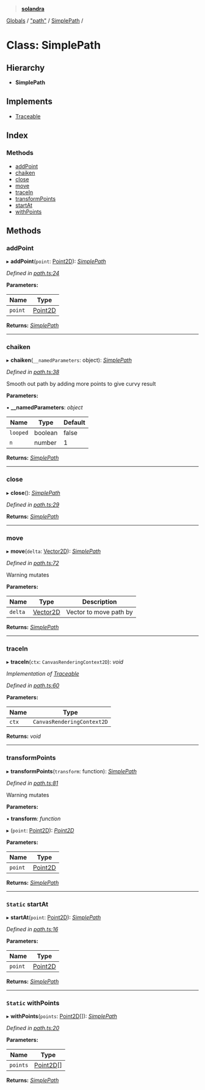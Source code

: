 > **[solandra](../README.md)**

[Globals](../README.md) / ["path"](../modules/_path_.md) / [SimplePath](_path_.simplepath.md) /

# Class: SimplePath

## Hierarchy

* **SimplePath**

## Implements

* [Traceable](../interfaces/_path_.traceable.md)

## Index

### Methods

* [addPoint](_path_.simplepath.md#addpoint)
* [chaiken](_path_.simplepath.md#chaiken)
* [close](_path_.simplepath.md#close)
* [move](_path_.simplepath.md#move)
* [traceIn](_path_.simplepath.md#tracein)
* [transformPoints](_path_.simplepath.md#transformpoints)
* [startAt](_path_.simplepath.md#static-startat)
* [withPoints](_path_.simplepath.md#static-withpoints)

## Methods

###  addPoint

▸ **addPoint**(`point`: [Point2D](../modules/_types_play_.md#point2d)): *[SimplePath](_path_.simplepath.md)*

*Defined in [path.ts:24](https://github.com/jamesporter/solandra/blob/50bf90a/src/lib/path.ts#L24)*

**Parameters:**

Name | Type |
------ | ------ |
`point` | [Point2D](../modules/_types_play_.md#point2d) |

**Returns:** *[SimplePath](_path_.simplepath.md)*

___

###  chaiken

▸ **chaiken**(`__namedParameters`: object): *[SimplePath](_path_.simplepath.md)*

*Defined in [path.ts:38](https://github.com/jamesporter/solandra/blob/50bf90a/src/lib/path.ts#L38)*

Smooth out path by adding more points to give curvy result

**Parameters:**

▪ **__namedParameters**: *object*

Name | Type | Default |
------ | ------ | ------ |
`looped` | boolean | false |
`n` | number | 1 |

**Returns:** *[SimplePath](_path_.simplepath.md)*

___

###  close

▸ **close**(): *[SimplePath](_path_.simplepath.md)*

*Defined in [path.ts:29](https://github.com/jamesporter/solandra/blob/50bf90a/src/lib/path.ts#L29)*

**Returns:** *[SimplePath](_path_.simplepath.md)*

___

###  move

▸ **move**(`delta`: [Vector2D](../modules/_types_play_.md#vector2d)): *[SimplePath](_path_.simplepath.md)*

*Defined in [path.ts:72](https://github.com/jamesporter/solandra/blob/50bf90a/src/lib/path.ts#L72)*

Warning mutates

**Parameters:**

Name | Type | Description |
------ | ------ | ------ |
`delta` | [Vector2D](../modules/_types_play_.md#vector2d) | Vector to move path by  |

**Returns:** *[SimplePath](_path_.simplepath.md)*

___

###  traceIn

▸ **traceIn**(`ctx`: `CanvasRenderingContext2D`): *void*

*Implementation of [Traceable](../interfaces/_path_.traceable.md)*

*Defined in [path.ts:60](https://github.com/jamesporter/solandra/blob/50bf90a/src/lib/path.ts#L60)*

**Parameters:**

Name | Type |
------ | ------ |
`ctx` | `CanvasRenderingContext2D` |

**Returns:** *void*

___

###  transformPoints

▸ **transformPoints**(`transform`: function): *[SimplePath](_path_.simplepath.md)*

*Defined in [path.ts:81](https://github.com/jamesporter/solandra/blob/50bf90a/src/lib/path.ts#L81)*

Warning mutates

**Parameters:**

▪ **transform**: *function*

▸ (`point`: [Point2D](../modules/_types_play_.md#point2d)): *[Point2D](../modules/_types_play_.md#point2d)*

**Parameters:**

Name | Type |
------ | ------ |
`point` | [Point2D](../modules/_types_play_.md#point2d) |

**Returns:** *[SimplePath](_path_.simplepath.md)*

___

### `Static` startAt

▸ **startAt**(`point`: [Point2D](../modules/_types_play_.md#point2d)): *[SimplePath](_path_.simplepath.md)*

*Defined in [path.ts:16](https://github.com/jamesporter/solandra/blob/50bf90a/src/lib/path.ts#L16)*

**Parameters:**

Name | Type |
------ | ------ |
`point` | [Point2D](../modules/_types_play_.md#point2d) |

**Returns:** *[SimplePath](_path_.simplepath.md)*

___

### `Static` withPoints

▸ **withPoints**(`points`: [Point2D](../modules/_types_play_.md#point2d)[]): *[SimplePath](_path_.simplepath.md)*

*Defined in [path.ts:20](https://github.com/jamesporter/solandra/blob/50bf90a/src/lib/path.ts#L20)*

**Parameters:**

Name | Type |
------ | ------ |
`points` | [Point2D](../modules/_types_play_.md#point2d)[] |

**Returns:** *[SimplePath](_path_.simplepath.md)*